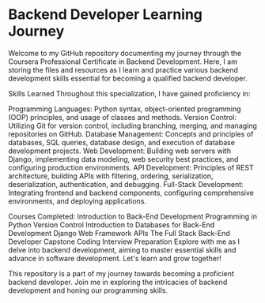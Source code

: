 # Backend Developer Learning Journey

Welcome to my GitHub repository documenting my journey through the Coursera Professional Certificate in Backend Development. Here, I am storing the files and resources as I learn and practice various backend development skills essential for becoming a qualified backend developer.

Skills Learned
Throughout this specialization, I have gained proficiency in:

Programming Languages: Python syntax, object-oriented programming (OOP) principles, and usage of classes and methods.
Version Control: Utilizing Git for version control, including branching, merging, and managing repositories on GitHub.
Database Management: Concepts and principles of databases, SQL queries, database design, and execution of database development projects.
Web Development: Building web servers with Django, implementing data modeling, web security best practices, and configuring production environments.
API Development: Principles of REST architecture, building APIs with filtering, ordering, serialization, deserialization, authentication, and debugging.
Full-Stack Development: Integrating frontend and backend components, configuring comprehensive environments, and deploying applications.

Courses Completed:
Introduction to Back-End Development
Programming in Python
Version Control
Introduction to Databases for Back-End Development
Django Web Framework
APIs
The Full Stack
Back-End Developer Capstone
Coding Interview Preparation
Explore with me as I delve into backend development, aiming to master essential skills and advance in software development. Let's learn and grow together!

This repository is a part of my journey towards becoming a proficient backend developer. Join me in exploring the intricacies of backend development and honing our programming skills.
